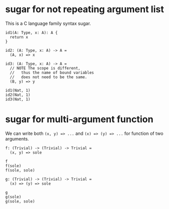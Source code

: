 # sugar for not repeating argument list

This is a C language family syntax sugar.

``` cicada
id1(A: Type, x: A): A {
  return x
}

id2: (A: Type, x: A) -> A =
  (A, x) => x

id3: (A: Type, x: A) -> A =
  // NOTE The scope is different,
  //   thus the name of bound variables
  //   does not need to be the same.
  (B, y) => y

id1(Nat, 1)
id2(Nat, 1)
id3(Nat, 1)
```

# sugar for multi-argument function

We can write both `(x, y) => ...` and `(x) => (y) => ...` for function of two arguments.

``` cicada
f: (Trivial) -> (Trivial) -> Trivial =
  (x, y) => sole

f
f(sole)
f(sole, sole)

g: (Trivial) -> (Trivial) -> Trivial =
  (x) => (y) => sole

g
g(sole)
g(sole, sole)
```
